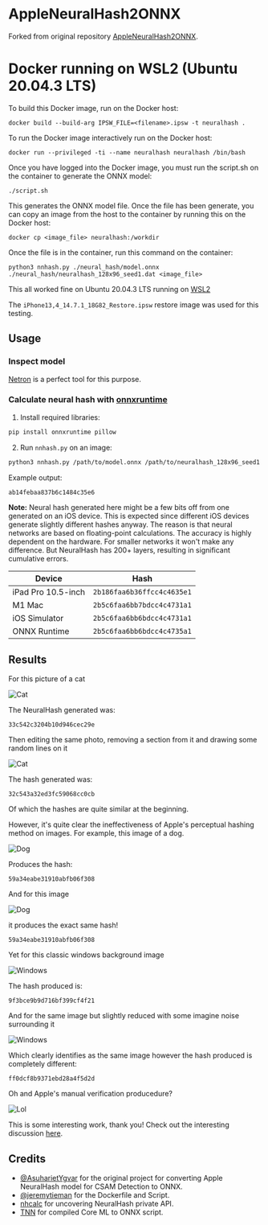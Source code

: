 # AppleNeuralHash2ONNX

Forked from original repository [AppleNeuralHash2ONNX](https://github.com/AsuharietYgvar/AppleNeuralHash2ONNX).

# Docker running on WSL2 (Ubuntu 20.04.3 LTS)

To build this Docker image, run on the Docker host:

`docker build --build-arg IPSW_FILE=<filename>.ipsw -t neuralhash .`

To run the Docker image interactively run on the Docker host:

`docker run --privileged -ti --name neuralhash neuralhash /bin/bash`

Once you have logged into the Docker image, you must run the script.sh on the container to generate the ONNX model:

`./script.sh`

This generates the ONNX model file. Once the file has been generate, you can copy an image from the host to the
container by running this on the Docker host:

`docker cp <image_file> neuralhash:/workdir`

Once the file is in the container, run this command on the container:

`python3 nnhash.py ./neural_hash/model.onnx ./neural_hash/neuralhash_128x96_seed1.dat <image_file>`

This all worked fine on Ubuntu 20.04.3 LTS running on [WSL2](https://docs.microsoft.com/en-us/windows/wsl/install-win10)

The `iPhone13,4_14.7.1_18G82_Restore.ipsw` restore image was used for this testing.

## Usage

### Inspect model

[Netron](https://github.com/lutzroeder/netron) is a perfect tool for this purpose.

### Calculate neural hash with [onnxruntime](https://github.com/microsoft/onnxruntime)

1. Install required libraries:

```bash
pip install onnxruntime pillow
```

2. Run `nnhash.py` on an image:

```bash
python3 nnhash.py /path/to/model.onnx /path/to/neuralhash_128x96_seed1.dat image.jpg
```

Example output:

```
ab14febaa837b6c1484c35e6
```

**Note:** Neural hash generated here might be a few bits off from one generated on an iOS device. This is expected since
different iOS devices generate slightly different hashes anyway. The reason is that neural networks are based on
floating-point calculations. The accuracy is highly dependent on the hardware. For smaller networks it won't make any
difference. But NeuralHash has 200+ layers, resulting in significant cumulative errors.

|Device|Hash|
|---|---|
|iPad Pro 10.5-inch|`2b186faa6b36ffcc4c4635e1`|
|M1 Mac|`2b5c6faa6bb7bdcc4c4731a1`|
|iOS Simulator|`2b5c6faa6bb6bdcc4c4731a1`|
|ONNX Runtime|`2b5c6faa6bb6bdcc4c4735a1`|

## Results

For this picture of a cat

![Cat](cat.png)

The NeuralHash generated was:

```
33c542c3204b10d946cec29e
```

Then editing the same photo, removing a section from it and drawing some random lines on it

![Cat](cat-edited.png)

The hash generated was:

```
32c543a32ed3fc59068cc0cb
```

Of which the hashes are quite similar at the beginning.
<br>

However, it's quite clear the ineffectiveness of Apple's perceptual hashing method on images. For example, this image of
a dog.

![Dog](dog.png)

Produces the hash:

```
59a34eabe31910abfb06f308
```

And for this image

![Dog](clearly-not-a-dog.png)

it produces the exact same hash!

```
59a34eabe31910abfb06f308
```

Yet for this classic windows background image

![Windows](windows-background.png)

The hash produced is:

```
9f3bce9b9d716bf399cf4f21
```

And for the same image but slightly reduced with some imagine noise surrounding it

![Windows](windows-background-edited.png)

Which clearly identifies as the same image however the hash produced is completely different:

```
ff0dcf8b9371ebd28a4f5d2d
```

Oh and Apple's manual verification producedure?

![Lol](lol.jpeg)
<br>

This is some interesting work, thank you! Check out the interesting
discussion [here](https://github.com/AsuharietYgvar/AppleNeuralHash2ONNX/issues/1).

## Credits

- [@AsuharietYgvar](https://github.com/AsuharietYgvar/AppleNeuralHash2ONNX) for the original project for converting
  Apple NeuralHash model for CSAM Detection to ONNX.
- [@jeremytieman](https://github.com/jeremytieman) for the Dockerfile and Script.
- [nhcalc](https://github.com/KhaosT/nhcalc) for uncovering NeuralHash private API.
- [TNN](https://github.com/Tencent/TNN) for compiled Core ML to ONNX script.
